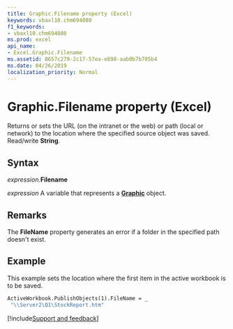 ```yaml
---
title: Graphic.Filename property (Excel)
keywords: vbaxl10.chm694080
f1_keywords:
- vbaxl10.chm694080
ms.prod: excel
api_name:
- Excel.Graphic.Filename
ms.assetid: 8657c279-2c17-57ea-e898-aab0b7b705b4
ms.date: 04/26/2019
localization_priority: Normal
---
```



# Graphic.Filename property (Excel)

Returns or sets the URL (on the intranet or the web) or path (local or network) to the location where the specified source object was saved. Read/write **String**.


## Syntax

_expression_.**Filename**

_expression_ A variable that represents a **[Graphic](Excel.Graphic.md)** object.


## Remarks

The **FileName** property generates an error if a folder in the specified path doesn't exist.


## Example

This example sets the location where the first item in the active workbook is to be saved.

```vb
ActiveWorkbook.PublishObjects(1).FileName = _ 
 "\\Server2\Q1\StockReport.htm"
```




[!include[Support and feedback](~/includes/feedback-boilerplate.md)]